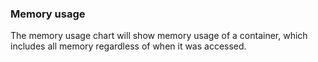 <!-- post: -->


### Memory usage
The memory usage chart will show memory usage of a container, which includes all memory regardless of when it was accessed.

